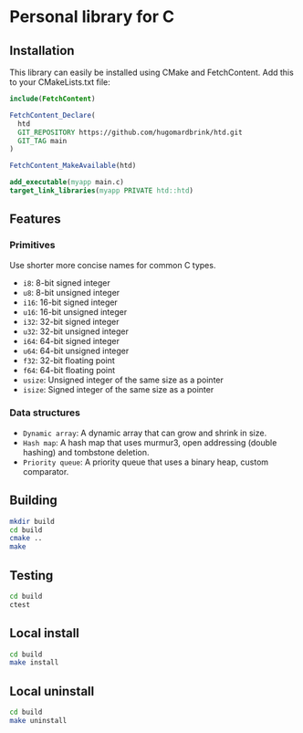 # Personal library for C

## Installation
This library can easily be installed using CMake and FetchContent.
Add this to your CMakeLists.txt file:

```cmake
include(FetchContent)

FetchContent_Declare(
  htd
  GIT_REPOSITORY https://github.com/hugomardbrink/htd.git
  GIT_TAG main 
)

FetchContent_MakeAvailable(htd)

add_executable(myapp main.c)
target_link_libraries(myapp PRIVATE htd::htd)
```

## Features
### Primitives
Use shorter more concise names for common C types.
- `i8`: 8-bit signed integer
- `u8`: 8-bit unsigned integer
- `i16`: 16-bit signed integer
- `u16`: 16-bit unsigned integer
- `i32`: 32-bit signed integer
- `u32`: 32-bit unsigned integer
- `i64`: 64-bit signed integer
- `u64`: 64-bit unsigned integer
- `f32`: 32-bit floating point
- `f64`: 64-bit floating point
- `usize`: Unsigned integer of the same size as a pointer
- `isize`: Signed integer of the same size as a pointer

### Data structures
- `Dynamic array`: A dynamic array that can grow and shrink in size.
- `Hash map`: A hash map that uses murmur3, open addressing (double hashing) and tombstone deletion.
- `Priority queue`: A priority queue that uses a binary heap, custom comparator.

## Building

```bash
mkdir build
cd build
cmake ..
make
```

## Testing

```bash
cd build
ctest
```

## Local install

```bash
cd build
make install
```

## Local uninstall

```bash
cd build
make uninstall
```

